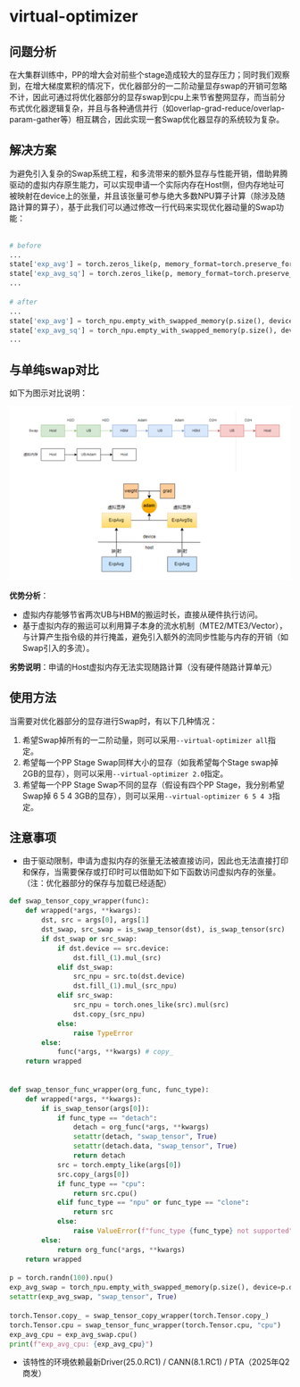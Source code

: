 # virtual-optimizer

## 问题分析

在大集群训练中，PP的增大会对前些个stage造成较大的显存压力；同时我们观察到，在增大梯度累积的情况下，优化器部分的一二阶动量显存swap的开销可忽略不计，因此可通过将优化器部分的显存swap到cpu上来节省整网显存，而当前分布式优化器逻辑复杂，并且与各种通信并行（如overlap-grad-reduce/overlap-param-gather等）相互耦合，因此实现一套Swap优化器显存的系统较为复杂。

## 解决方案
为避免引入复杂的Swap系统工程，和多流带来的额外显存与性能开销，借助昇腾驱动的虚拟内存原生能力，可以实现申请一个实际内存在Host侧，但内存地址可被映射在device上的张量，并且该张量可参与绝大多数NPU算子计算（除涉及随路计算的算子），基于此我们可以通过修改一行代码来实现优化器动量的Swap功能：

```python

# before
...
state['exp_avg'] = torch.zeros_like(p, memory_format=torch.preserve_format)
state['exp_avg_sq'] = torch.zeros_like(p, memory_format=torch.preserve_format)
...

# after
...
state['exp_avg'] = torch_npu.empty_with_swapped_memory(p.size(), device=p.device)
state['exp_avg_sq'] = torch_npu.empty_with_swapped_memory(p.size(), device=p.device)
...
```


## 与单纯swap对比

如下为图示对比说明：

![Alt text](../../sources/images/virtual-optimizer.png)

**优势分析**：
- 虚拟内存能够节省两次UB与HBM的搬运时长，直接从硬件执行访问。
- 基于虚拟内存的搬运可以利用算子本身的流水机制（MTE2/MTE3/Vector），与计算产生指令级的并行掩盖，避免引入额外的流同步性能与内存的开销（如Swap引入的多流）。

**劣势说明**：申请的Host虚拟内存无法实现随路计算（没有硬件随路计算单元） 


## 使用方法

当需要对优化器部分的显存进行Swap时，有以下几种情况：

1. 希望Swap掉所有的一二阶动量，则可以采用`--virtual-optimizer all`指定。
2. 希望每一个PP Stage Swap同样大小的显存（如我希望每个Stage swap掉2GB的显存），则可以采用`--virtual-optimizer 2.0`指定。
3. 希望每一个PP Stage Swap不同的显存（假设有四个PP Stage，我分别希望Swap掉 6 5 4 3GB的显存），则可以采用`--virtual-optimizer 6 5 4 3`指定。


## 注意事项

- 由于驱动限制，申请为虚拟内存的张量无法被直接访问，因此也无法直接打印和保存，当需要保存或打印时可以借助如下如下函数访问虚拟内存的张量。（注：优化器部分的保存与加载已经适配）

```python
def swap_tensor_copy_wrapper(func):
    def wrapped(*args, **kwargs):
        dst, src = args[0], args[1]
        dst_swap, src_swap = is_swap_tensor(dst), is_swap_tensor(src)
        if dst_swap or src_swap:
            if dst.device == src.device:
                dst.fill_(1).mul_(src)
            elif dst_swap:
                src_npu = src.to(dst.device)
                dst.fill_(1).mul_(src_npu)
            elif src_swap:
                src_npu = torch.ones_like(src).mul(src)
                dst.copy_(src_npu)
            else:
                raise TypeError
        else:
            func(*args, **kwargs) # copy_
    return wrapped
 
 
def swap_tensor_func_wrapper(org_func, func_type):
    def wrapped(*args, **kwargs):
        if is_swap_tensor(args[0]):
            if func_type == "detach":
                detach = org_func(*args, **kwargs)
                setattr(detach, "swap_tensor", True)
                setattr(detach.data, "swap_tensor", True)
                return detach
            src = torch.empty_like(args[0])
            src.copy_(args[0])
            if func_type == "cpu":
                return src.cpu()
            elif func_type == "npu" or func_type == "clone":
                return src
            else:
                raise ValueError(f"func_type {func_type} not supported")
        else:
            return org_func(*args, **kwargs)
    return wrapped

p = torch.randn(100).npu()
exp_avg_swap = torch_npu.empty_with_swapped_memory(p.size(), device=p.device)
setattr(exp_avg_swap, "swap_tensor", True)

torch.Tensor.copy_ = swap_tensor_copy_wrapper(torch.Tensor.copy_)
torch.Tensor.cpu = swap_tensor_func_wrapper(torch.Tensor.cpu, "cpu")
exp_avg_cpu = exp_avg_swap.cpu()
print(f"exp_avg_cpu: {exp_avg_cpu}")
```

- 该特性的环境依赖最新Driver(25.0.RC1) / CANN(8.1.RC1) / PTA（2025年Q2商发）
